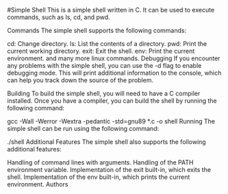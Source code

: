 #Simple Shell
This is a simple shell written in C. It can be used to execute commands, such as ls, cd, and pwd.

Commands
The simple shell supports the following commands:

cd: Change directory.
ls: List the contents of a directory.
pwd: Print the current working directory.
exit: Exit the shell.
env: Print the current environment.
and many more linux commands.
Debugging
If you encounter any problems with the simple shell, you can use the -d flag to enable debugging mode. This will print additional information to the console, which can help you track down the source of the problem.

Building
To build the simple shell, you will need to have a C compiler installed. Once you have a compiler, you can build the shell by running the following command:

gcc -Wall -Werror -Wextra -pedantic -std=gnu89 *.c -o shell
Running
The simple shell can be run using the following command:

./shell
Additional Features
The simple shell also supports the following additional features:

Handling of command lines with arguments.
Handling of the PATH environment variable.
Implementation of the exit built-in, which exits the shell.
Implementation of the env built-in, which prints the current environment.
Authors
